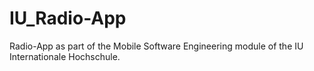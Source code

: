 # IU_Radio-App
Radio-App as part of the Mobile Software Engineering module of the IU Internationale Hochschule.
